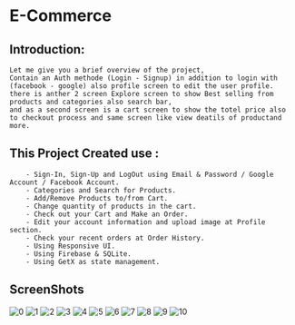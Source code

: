 # E-Commerce

## Introduction:

    Let me give you a brief overview of the project, 
    Contain an Auth methode (Login - Signup) in addition to login with (facebook - google) also profile screen to edit the user profile.
    there is anther 2 screen Explore screen to show Best selling from products and categories also search bar,
    and as a second screen is a cart screen to show the totel price also to checkout process and same screen like view deatils of productand more.





## This Project Created use :
        - Sign-In, Sign-Up and LogOut using Email & Password / Google Account / Facebook Account.
        - Categories and Search for Products.
        - Add/Remove Products to/from Cart.
        - Change quantity of products in the cart.
        - Check out your Cart and Make an Order.
        - Edit your account information and upload image at Profile section.
        - Check your recent orders at Order History.
        - Using Responsive UI.
        - Using Firebase & SQLite.
        - Using GetX as state management.


## ScreenShots
![0](assets/images/splash.png)
![1](screenshots/1.jpg)
![2](screenshots/2.jpg)
![3](screenshots/3.jpg)
![4](screenshots/4.jpg)
![5](screenshots/5.jpg)
![6](screenshots/6.jpg)
![7](screenshots/7.jpg)
![8](screenshots/8.jpeg)
![9](screenshots/9.jpg)
![10](screenshots/10.jpeg)
